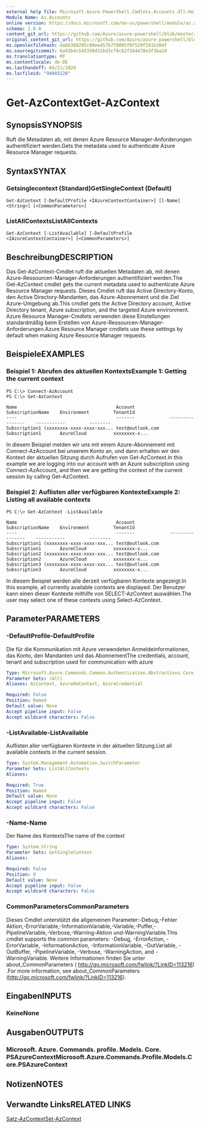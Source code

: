 ```yaml
---
external help file: Microsoft.Azure.PowerShell.Cmdlets.Accounts.dll-Help.xml
Module Name: Az.Accounts
online version: https://docs.microsoft.com/en-us/powershell/module/az.accounts/get-azcontext
schema: 2.0.0
content_git_url: https://github.com/Azure/azure-powershell/blob/master/src/Accounts/Accounts/help/Get-AzContext.md
original_content_git_url: https://github.com/Azure/azure-powershell/blob/master/src/Accounts/Accounts/help/Get-AzContext.md
ms.openlocfilehash: dab6388205c00ee457b7f8095f0f529f591b304f
ms.sourcegitcommit: 6a91b4c545350d316d3cf8c62f384478e3f3ba24
ms.translationtype: MT
ms.contentlocale: de-DE
ms.lasthandoff: 04/21/2020
ms.locfileid: "94003228"
---
```

# <span data-ttu-id="135e8-101">Get-AzContext</span><span class="sxs-lookup"><span data-stu-id="135e8-101">Get-AzContext</span></span>

## <span data-ttu-id="135e8-102">Synopsis</span><span class="sxs-lookup"><span data-stu-id="135e8-102">SYNOPSIS</span></span>
<span data-ttu-id="135e8-103">Ruft die Metadaten ab, mit denen Azure Resource Manager-Anforderungen authentifiziert werden.</span><span class="sxs-lookup"><span data-stu-id="135e8-103">Gets the metadata used to authenticate Azure Resource Manager requests.</span></span>

## <span data-ttu-id="135e8-104">Syntax</span><span class="sxs-lookup"><span data-stu-id="135e8-104">SYNTAX</span></span>

### <span data-ttu-id="135e8-105">Getsinglecontext (Standard)</span><span class="sxs-lookup"><span data-stu-id="135e8-105">GetSingleContext (Default)</span></span>
```
Get-AzContext [-DefaultProfile <IAzureContextContainer>] [[-Name] <String>] [<CommonParameters>]
```

### <span data-ttu-id="135e8-106">ListAllContexts</span><span class="sxs-lookup"><span data-stu-id="135e8-106">ListAllContexts</span></span>
```
Get-AzContext [-ListAvailable] [-DefaultProfile <IAzureContextContainer>] [<CommonParameters>]
```

## <span data-ttu-id="135e8-107">Beschreibung</span><span class="sxs-lookup"><span data-stu-id="135e8-107">DESCRIPTION</span></span>
<span data-ttu-id="135e8-108">Das Get-AzContext-Cmdlet ruft die aktuellen Metadaten ab, mit denen Azure-Ressourcen-Manager-Anforderungen authentifiziert werden.</span><span class="sxs-lookup"><span data-stu-id="135e8-108">The Get-AzContext cmdlet gets the current metadata used to authenticate Azure Resource Manager requests.</span></span>
<span data-ttu-id="135e8-109">Dieses Cmdlet ruft das Active Directory-Konto, den Active Directory-Mandanten, das Azure-Abonnement und die Ziel Azure-Umgebung ab.</span><span class="sxs-lookup"><span data-stu-id="135e8-109">This cmdlet gets the Active Directory account, Active Directory tenant, Azure subscription, and the targeted Azure environment.</span></span>
<span data-ttu-id="135e8-110">Azure Resource Manager-Cmdlets verwenden diese Einstellungen standardmäßig beim Erstellen von Azure-Ressourcen-Manager-Anforderungen.</span><span class="sxs-lookup"><span data-stu-id="135e8-110">Azure Resource Manager cmdlets use these settings by default when making Azure Resource Manager requests.</span></span>

## <span data-ttu-id="135e8-111">Beispiele</span><span class="sxs-lookup"><span data-stu-id="135e8-111">EXAMPLES</span></span>

### <span data-ttu-id="135e8-112">Beispiel 1: Abrufen des aktuellen Kontexts</span><span class="sxs-lookup"><span data-stu-id="135e8-112">Example 1: Getting the current context</span></span>
```
PS C:\> Connect-AzAccount
PS C:\> Get-AzContext

Name                                     Account             SubscriptionName    Environment         TenantId
----                                     -------             ----------------    -----------         --------
Subscription1 (xxxxxxxx-xxxx-xxxx-xxx... test@outlook.com    Subscription1       AzureCloud          xxxxxxxx-x...
```

<span data-ttu-id="135e8-113">In diesem Beispiel melden wir uns mit einem Azure-Abonnement mit Connect-AzAccount bei unserem Konto an, und dann erhalten wir den Kontext der aktuellen Sitzung durch Aufrufen von Get-AzContext.</span><span class="sxs-lookup"><span data-stu-id="135e8-113">In this example we are logging into our account with an Azure subscription using Connect-AzAccount, and then we are getting the context of the current session by calling Get-AzContext.</span></span>

### <span data-ttu-id="135e8-114">Beispiel 2: Auflisten aller verfügbaren Kontexte</span><span class="sxs-lookup"><span data-stu-id="135e8-114">Example 2: Listing all available contexts</span></span>
```
PS C:\> Get-AzContext -ListAvailable

Name                                     Account             SubscriptionName    Environment         TenantId
----                                     -------             ----------------    -----------         --------
Subscription1 (xxxxxxxx-xxxx-xxxx-xxx... test@outlook.com    Subscription1       AzureCloud          xxxxxxxx-x...
Subscription2 (xxxxxxxx-xxxx-xxxx-xxx... test@outlook.com    Subscription2       AzureCloud          xxxxxxxx-x...
Subscription3 (xxxxxxxx-xxxx-xxxx-xxx... test@outlook.com    Subscription3       AzureCloud          xxxxxxxx-x...
```

<span data-ttu-id="135e8-115">In diesem Beispiel werden alle derzeit verfügbaren Kontexte angezeigt.</span><span class="sxs-lookup"><span data-stu-id="135e8-115">In this example, all currently available contexts are displayed.</span></span>  <span data-ttu-id="135e8-116">Der Benutzer kann einen dieser Kontexte mithilfe von SELECT-AzContext auswählen.</span><span class="sxs-lookup"><span data-stu-id="135e8-116">The user may select one of these contexts using Select-AzContext.</span></span>

## <span data-ttu-id="135e8-117">Parameter</span><span class="sxs-lookup"><span data-stu-id="135e8-117">PARAMETERS</span></span>

### <span data-ttu-id="135e8-118">-DefaultProfile</span><span class="sxs-lookup"><span data-stu-id="135e8-118">-DefaultProfile</span></span>
<span data-ttu-id="135e8-119">Die für die Kommunikation mit Azure verwendeten Anmeldeinformationen, das Konto, den Mandanten und das Abonnement</span><span class="sxs-lookup"><span data-stu-id="135e8-119">The credentials, account, tenant and subscription used for communication with azure</span></span>

```yaml
Type: Microsoft.Azure.Commands.Common.Authentication.Abstractions.Core.IAzureContextContainer
Parameter Sets: (All)
Aliases: AzContext, AzureRmContext, AzureCredential

Required: False
Position: Named
Default value: None
Accept pipeline input: False
Accept wildcard characters: False
```

### <span data-ttu-id="135e8-120">-ListAvailable</span><span class="sxs-lookup"><span data-stu-id="135e8-120">-ListAvailable</span></span>
<span data-ttu-id="135e8-121">Auflisten aller verfügbaren Kontexte in der aktuellen Sitzung.</span><span class="sxs-lookup"><span data-stu-id="135e8-121">List all available contexts in the current session.</span></span>

```yaml
Type: System.Management.Automation.SwitchParameter
Parameter Sets: ListAllContexts
Aliases:

Required: True
Position: Named
Default value: None
Accept pipeline input: False
Accept wildcard characters: False
```

### <span data-ttu-id="135e8-122">-Name</span><span class="sxs-lookup"><span data-stu-id="135e8-122">-Name</span></span>
<span data-ttu-id="135e8-123">Der Name des Kontexts</span><span class="sxs-lookup"><span data-stu-id="135e8-123">The name of the context</span></span>

```yaml
Type: System.String
Parameter Sets: GetSingleContext
Aliases:

Required: False
Position: 0
Default value: None
Accept pipeline input: False
Accept wildcard characters: False
```

### <span data-ttu-id="135e8-124">CommonParameters</span><span class="sxs-lookup"><span data-stu-id="135e8-124">CommonParameters</span></span>
<span data-ttu-id="135e8-125">Dieses Cmdlet unterstützt die allgemeinen Parameter:-Debug,-Fehler Aktion,-ErrorVariable,-InformationVariable,-Variable,-Puffer,-PipelineVariable,-Verbose,-Warning-Aktion und-WarningVariable.</span><span class="sxs-lookup"><span data-stu-id="135e8-125">This cmdlet supports the common parameters: -Debug, -ErrorAction, -ErrorVariable, -InformationAction, -InformationVariable, -OutVariable, -OutBuffer, -PipelineVariable, -Verbose, -WarningAction, and -WarningVariable.</span></span> <span data-ttu-id="135e8-126">Weitere Informationen finden Sie unter about_CommonParameters ( http://go.microsoft.com/fwlink/?LinkID=113216) .</span><span class="sxs-lookup"><span data-stu-id="135e8-126">For more information, see about_CommonParameters (http://go.microsoft.com/fwlink/?LinkID=113216).</span></span>

## <span data-ttu-id="135e8-127">Eingaben</span><span class="sxs-lookup"><span data-stu-id="135e8-127">INPUTS</span></span>

### <span data-ttu-id="135e8-128">Keine</span><span class="sxs-lookup"><span data-stu-id="135e8-128">None</span></span>

## <span data-ttu-id="135e8-129">Ausgaben</span><span class="sxs-lookup"><span data-stu-id="135e8-129">OUTPUTS</span></span>

### <span data-ttu-id="135e8-130">Microsoft. Azure. Commands. profile. Models. Core. PSAzureContext</span><span class="sxs-lookup"><span data-stu-id="135e8-130">Microsoft.Azure.Commands.Profile.Models.Core.PSAzureContext</span></span>

## <span data-ttu-id="135e8-131">Notizen</span><span class="sxs-lookup"><span data-stu-id="135e8-131">NOTES</span></span>

## <span data-ttu-id="135e8-132">Verwandte Links</span><span class="sxs-lookup"><span data-stu-id="135e8-132">RELATED LINKS</span></span>

[<span data-ttu-id="135e8-133">Satz-AzContext</span><span class="sxs-lookup"><span data-stu-id="135e8-133">Set-AzContext</span></span>](./Set-AzContext.md)

